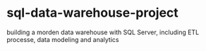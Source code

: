 # sql-data-warehouse-project
building a morden data warehouse with SQL Server, including ETL processe, data modeling and analytics
